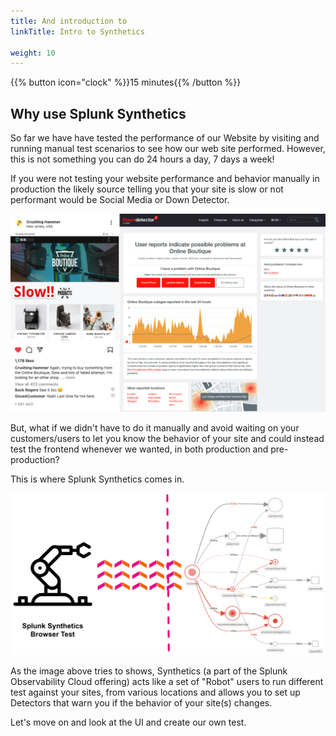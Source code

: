 ```yaml
---
title: And introduction to
linkTitle: Intro to Synthetics

weight: 10
---
```

{{% button icon="clock" %}}15 minutes{{% /button %}}

## Why use Splunk Synthetics

So far we have have tested the performance of our Website by visiting and running manual test scenarios to see how our web site performed. However, this is not something you can do 24 hours a day, 7 days a week!

If you were not testing your website performance and behavior manually in production the likely source telling you that your site is slow or not performant would be Social Media or Down Detector.

![social media](../images/social-media-post.png?width=40vw)

But, what if we didn't have to do it manually and avoid waiting on your customers/users to let you know the behavior of your site and could instead test the frontend whenever we wanted, in both production and pre-production?

This is where Splunk Synthetics comes in.

![Synthetics overview](../images/synthetic-tests.png?width=40vw)

As the image above tries to shows, Synthetics (a part of the Splunk Observability Cloud offering) acts like a set of "Robot" users to run different test against your sites, from various locations and allows you to set up Detectors that warn you if the behavior of your site(s) changes.

Let's move on and look at the UI and create  our own test.
